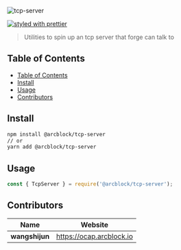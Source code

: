 ![tcp-server](https://www.arcblock.io/.netlify/functions/badge/?text=tcp-server)

[![styled with prettier](https://img.shields.io/badge/styled_with-prettier-ff69b4.svg)](https://github.com/prettier/prettier)

> Utilities to spin up an tcp server that forge can talk to


## Table of Contents

- [Table of Contents](#Table-of-Contents)
- [Install](#Install)
- [Usage](#Usage)
- [Contributors](#Contributors)


## Install

```sh
npm install @arcblock/tcp-server
// or
yarn add @arcblock/tcp-server
```


## Usage

```js
const { TcpServer } = require('@arcblock/tcp-server');
```


## Contributors

| Name           | Website                    |
| -------------- | -------------------------- |
| **wangshijun** | <https://ocap.arcblock.io> |
